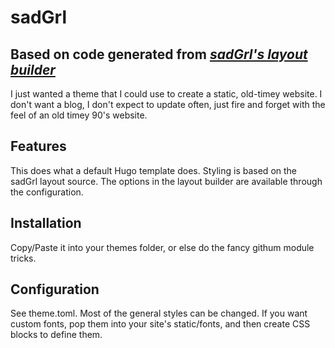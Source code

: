 # sadGrl

## Based on code generated from *[sadGrl's layout builder](https://goblin-heart.net/sadgrl/projects/layout-builder/)*

I just wanted a theme that I could use to create a static, old-timey website. I don't want a blog, I don't expect to update often, just fire and forget with the feel of an old timey 90's website.

## Features

This does what a default Hugo template does. Styling is based on the sadGrl layout source. The options in the layout builder are available through the configuration.

## Installation

Copy/Paste it into your themes folder, or else do the fancy githum module tricks.

## Configuration

See theme.toml. Most of the general styles can be changed. If you want custom fonts, pop them into your site's static/fonts, and then create CSS blocks to define them.
